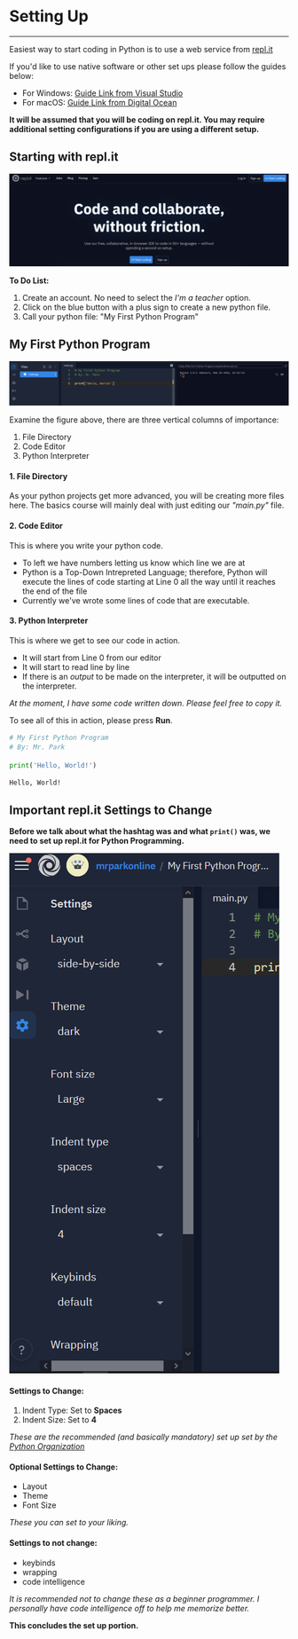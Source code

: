 # Setting Up
---

Easiest way to start coding in Python is to use a web service from [repl.it](https://repl.it)

If you'd like to use native software or other set ups please follow the guides below:
- For Windows: [Guide Link from Visual Studio](https://code.visualstudio.com/docs/python/python-tutorial)
- For macOS: [Guide Link from Digital Ocean](https://www.digitalocean.com/community/tutorials/how-to-install-python-3-and-set-up-a-local-programming-environment-on-macos)

**It will be assumed that you will be coding on repl.it. You may require additional setting configurations if you are using a different setup.**



## Starting with repl.it

![](figures/01_f1.png)

**To Do List:**
1. Create an account. No need to select the _I'm a teacher_ option.
2. Click on the blue button with a plus sign to create a new python file.
3. Call your python file: "My First Python Program"

## My First Python Program

![](figures/01_f2.png)

Examine the figure above, there are three vertical columns of importance:

1. File Directory
2. Code Editor
3. Python Interpreter

#### 1. File Directory

As your python projects get more advanced, you will be creating more files here. The basics course will mainly deal with just editing our _"main.py"_ file.

#### 2. Code Editor

This is where you write your python code.
- To left we have numbers letting us know which line we are at
- Python is a Top-Down Intrepreted Language; therefore, Python will execute the lines of code starting at Line 0 all the way until it reaches the end of the file
- Currently we've wrote some lines of code that are executable.

#### 3. Python Interpreter

This is where we get to see our code in action.
- It will start from Line 0 from our editor
- It will start to read line by line
- If there is an _output_ to be made on the interpreter, it will be outputted on the interpreter.

_At the moment, I have some code written down. Please feel free to copy it._

To see all of this in action, please press **Run**.


```python
# My First Python Program
# By: Mr. Park

print('Hello, World!')
```

    Hello, World!


## Important repl.it Settings to Change

**Before we talk about what the hashtag was and what ```print()``` was, we need to set up repl.it for Python Programming.**

![](figures/01_f3.png)

#### Settings to Change:
1. Indent Type: Set to **Spaces**
2. Indent Size: Set to **4**

_These are the recommended (and basically mandatory) set up set by the [Python Organization](https://www.python.org/dev/peps/pep-0008/#indentation)_

#### Optional Settings to Change:
- Layout
- Theme
- Font Size

_These you can set to your liking._

#### Settings to not change:
- keybinds
- wrapping
- code intelligence

_It is recommended not to change these as a beginner programmer. I personally have code intelligence off to help me memorize better._

**This concludes the set up portion.**
